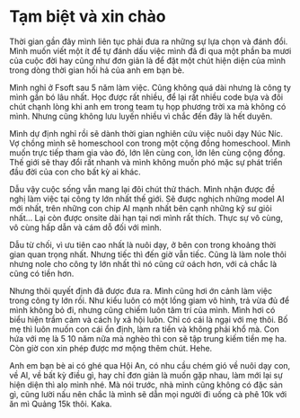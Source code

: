 # Tạm biệt và xin chào

Thời gian gần đây mình liên tục phải đưa ra những sự lựa chọn và đánh đổi. Mình muốn viết một ít để tự đánh dấu việc mình đã đi qua một phần ba mươi của cuộc đời hay cũng như đơn giản là để đặt một chút hiện diện của mình trong dòng thời gian hối hả của anh em bạn bè.

Mình nghỉ ở Fsoft sau 5 năm làm việc. Cũng không quá dài nhưng là công ty mình gắn bó lâu nhất. Học được rất nhiều, để lại rất nhiều code bựa và đôi chút chạnh lòng khi anh em trong team tụ họp phương trời xa mà không có mình. Nhưng cũng không lưu luyến nhiều vì chắc đến đây là hết duyên.

Mình dự định nghỉ rồi sẽ dành thời gian nghiên cứu việc nuôi dạy Núc Níc. Vợ chồng mình sẽ homeschool con trong một cộng đồng homeschool. Mình muốn trực tiếp tham gia vào đó, lớn lên cùng con, lớn lên cùng cộng đồng. Thế giới sẽ thay đổi rất nhanh và mình không muốn phó mặc sự phát triển đầu đời của con cho bất kỳ ai khác.

Dẫu vậy cuộc sống vẫn mang lại đôi chút thử thách. Mình nhận được đề nghị làm việc tại công ty lớn nhất thế giới. Sẽ được nghịch những model AI mới nhất, trên những con chip AI mạnh nhất bên cạnh những kỹ sư giỏi nhất... Lại còn được onsite dài hạn tại nơi mình rất thích. Thực sự vô cùng, vô cùng hấp dẫn và cám dỗ đối với mình.

Dẫu từ chối, vì ưu tiên cao nhất là nuôi dạy, ở bên con trong khoảng thời gian quan trọng nhất. Nhưng tiếc thì đến giờ vẫn tiếc. Cũng là làm nole thôi nhưng nole cho công ty lớn nhất thì nó cũng cứ oách hơn, với cả chắc là cũng có tiền hơn.

Nhưng thôi quyết định đã được đưa ra. Mình cũng hơi ớn cảnh làm việc trong công ty lớn rồi. Như kiểu luôn có một lồng giam vô hình, trả vừa đủ để mình không bỏ đi, nhưng cũng chiếm luôn tâm trí của mình. Mình hơi có biểu hiện trầm cảm và cách ly xã hội luôn. Chỉ có cái là ngại với mẹ thôi. Bố mẹ thì luôn muốn con cái ổn định, làm ra tiền và không phải khổ mà. Con hứa với mẹ là 5 10 năm nữa mà nghèo thì con sẽ tập trung kiếm tiền mẹ ha. Còn giờ con xin phép được mơ mộng thêm chút. Hehe.

Anh em bạn bè ai có ghé qua Hội An, có nhu cầu chém gió về nuôi dạy con, về AI, về bất kỳ điều gì, hay chỉ đơn giản là muốn gặp nhau, làm mới lại sự hiện diện thì alo mình nhé. Mà nói trước, nhà mình cũng không có đặc sản gì, cũng lười nấu nên chắc là mình sẽ dẫn mọi người đi uống cà phê 10k với ăn mì Quảng 15k thôi. Kaka.

